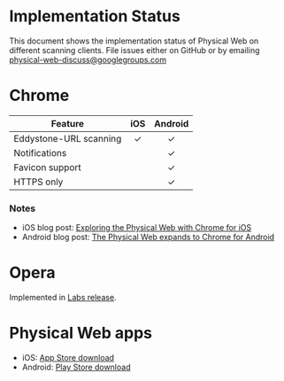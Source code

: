 # Implementation Status
This document shows the implementation status of Physical Web on different scanning clients.
File issues either on GitHub or by emailing physical-web-discuss@googlegroups.com

# Chrome

Feature                   | iOS       | Android   
------------------------- | :-------: | :-------: 
Eddystone-URL scanning    | ✓         | ✓          
Notifications             |           | ✓          
Favicon support           |           | ✓     
HTTPS only                |           | ✓

### Notes

* iOS blog post: [Exploring the Physical Web with Chrome for iOS](blog.chromium.org/2015/07/exploring-physical-web-with-chrome-for.html)
* Android blog post: [The Physical Web expands to Chrome for Android](blog.chromium.org/2016/02/the-physical-web-expands-to-chrome-for_10.html)

# Opera

Implemented in [Labs release](https://dev.opera.com/articles/release-the-beacons/).

# Physical Web apps

* iOS: [App Store download](https://itunes.apple.com/us/app/physical-web/id927653608?mt=8)
* Android: [Play Store download](https://play.google.com/store/apps/details?id=physical_web.org.physicalweb&hl=en)
